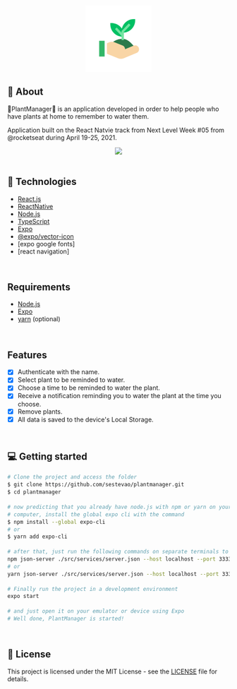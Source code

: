 <div align="center">
  <img src="https://github.com/sestevao/plantmanager/blob/main/.github/icon.png?raw=true" alt="icon" width="150" />
</div>

## 👀 About 

🌱PlantManager🌱 is an application developed in order to help people who have plants at home to remember to water them.

Application built on the React Natvie track from Next Level Week #05 from @rocketseat during April 19-25, 2021.

<div align="center">
  <img src="https://github.com/sestevao/plantmanager/blob/main/.github/Animation.gif?raw=true">
</div>

<br>

## 🚀 Technologies

- [React.js](https://reactjs.org/)
- [ReactNative](https://reactnative.dev/)
- [Node.js](https://nodejs.org/en/)
- [TypeScript](https://www.typescriptlang.org/)
- [Expo](https://expo.io/)
- [@expo/vector-icon](https://docs.expo.io/guides/icons/)
- [expo google fonts]
- [react navigation]
<br>

## Requirements

- [Node.js](https://nodejs.org/en/)
- [Expo](https://expo.io/)
- [yarn](https://yarnpkg.com/) (optional)

<br>

## Features

- [x] Authenticate with the name.
- [x] Select plant to be reminded to water.
- [x] Choose a time to be reminded to water the plant.
- [x] Receive a notification reminding you to water the plant at the time you choose.
- [x] Remove plants.
- [x] All data is saved to the device's Local Storage.

<br>

## 💻 Getting started

```bash
# Clone the project and access the folder
$ git clone https://github.com/sestevao/plantmanager.git
$ cd plantmanager

# now predicting that you already have node.js with npm or yarn on your
# computer, install the global expo cli with the command
$ npm install --global expo-cli
# or
$ yarn add expo-cli

# after that, just run the following commands on separate terminals to run the fake server
npm json-server ./src/services/server.json --host localhost --port 3333 --delay 700
# or
yarn json-server ./src/services/server.json --host localhost --port 3333 --delay 700

# Finally run the project in a development environment
expo start

# and just open it on your emulator or device using Expo
# Well done, PlantManager is started!
```

<br>

## 📝 License

This project is licensed under the MIT License - see the [LICENSE](LICENSE) file for details.

